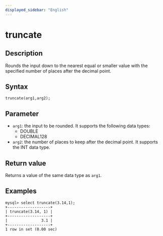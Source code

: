 ```yaml
---
displayed_sidebar: "English"
---
```


# truncate

## Description

Rounds the input down to the nearest equal or smaller value with the specified number of places after the decimal point.

## Syntax

```Shell
truncate(arg1,arg2);
```

## Parameter

- `arg1`: the input to be rounded. It supports the following data types:
  - DOUBLE
  - DECIMAL128
- `arg2`:  the number of places to keep after the decimal point. It supports the INT data type.

## Return value

Returns a value of the same data type as `arg1`.

## Examples

```Plain
mysql> select truncate(3.14,1);
+-------------------+
| truncate(3.14, 1) |
+-------------------+
|               3.1 |
+-------------------+
1 row in set (0.00 sec)
```
